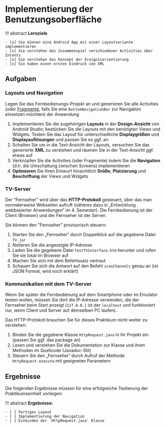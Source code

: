 # Implementierung der Benutzungsoberfläche


!!! abstract 
    **Lernziele**

    - [x] Sie können eine Android App mit einer Layoutvariante implementieren
    - [x] Sie verstehen das Zusammenspiel verschiedener Activities über Intents
    - [x] Sie verstehen das Konzept der Ereignisorientierung
    - [x] Sie haben einen ersten Eindruck von XML

## Aufgaben

### Layouts und Navigation

Legen Sie das Fernbedienungs-Projekt an und generieren Sie alle Activities (oder [Fragmente](https://developer.android.com/guide/components/fragments), falls Sie eine `BottomNavigationBar` zur Navigation einsetzen möchten) der Anwendung

1. Implementieren Sie die zugehörigen **Layouts** in der **Design-Ansicht** von Android Studio; bestücken Sie die
Layouts mit den benötigten Views und Widgets. Testen Sie das Layout für unterschiedliche **Displaygrößen** und **Displayauflösungen** und passen Sie es ggf. an.
2. Schalten Sie um in die Text-Ansicht der Layouts, versuchen Sie das generierte **XML** zu verstehen und räumen Sie in der Text-Ansicht ggf. etwas auf
3. Verknüpfen Sie die Activities (oder Fragmente) indem Sie die **Navigation** (d.h. die Umschaltung zwischen Screens) implementieren
4. **Optimieren** Sie ihren Entwurf hinsichtlich **Größe**, **Platzierung** und **Beschriftung** der Views und Widgets


### TV-Server

Der "Fernseher" wird über das **HTTP-Protokoll** gesteuert, über das man normalerweise Webseiten aufruft (näheres dazu in „Entwicklung webbasierter Anwendungen“ im 4. Semester). Die Fernbedienung ist der Client (Browser) und der Fernseher ist der Server. 

Sie können den "Fernseher" provisorisch steuern:

1. Starten Sie den „Fernseher“ durch Doppelklick auf die gegebene Datei `TV.jar`
2. Notieren Sie die angezeigte IP-Adresse
3. Laden Sie die gegebene Datei `TestTVInterface.htm` herunter und rufen Sie sie lokal im Browser auf
4. Machen Sie sich mit dem Befehlssatz vertraut
5. Schauen Sie sich die Antwort auf den Befehl `scanChannels` genau an (ist JSON Format, wird noch erklärt)


### Kommunikation mit dem TV-Server

Wenn Sie später die Fernbedienung auf dem Smartphone oder im Emulator testen wollen, müssen Sie dort die IP-Adresse verwenden, die der Fernseher beim Start anzeigt (`127.0.0.1` ist der `localhost` und funktioniert nur, wenn Client und Server auf demselben PC laufen).

Das HTTP-Protokoll brauchen Sie für dieses Praktikum nicht weiter zu verstehen:

1. Binden Sie die gegebene Klasse `HttpRequest.java` in Ihr Projekt ein (passen Sie ggf. das package an)
2. Lesen und verstehen Sie die Dokumentation zur Klasse und ihren Methoden im Quellcode (Javadoc-Stil)
3. Steuern Sie den „Fernseher“ durch Aufruf der Methode `HttpRequest.execute` mit geeigneten Parametern

## Ergebnisse

Die folgenden Ergebnisse müssen für eine erfolgreiche Testierung der Praktikumseinheit vorliegen:

!!! abstract
    __Ergebnisse:__

    - [ ] Fertiges Layout
    - [ ] Implementierung der Navigation
    - [ ] Einbinden der `HttpRequest.java` Klasse
